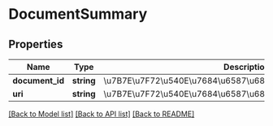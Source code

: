 # DocumentSummary

## Properties
Name | Type | Description | Notes
------------ | ------------- | ------------- | -------------
**document_id** | **string** | \u7B7E\u7F72\u540E\u7684\u6587\u6863\u7F16\u53F7 | 
**uri** | **string** | \u7B7E\u7F72\u540E\u7684\u6587\u6863\u4E0B\u8F7D\u94FE\u63A5 | 

[[Back to Model list]](../README.md#documentation-for-models) [[Back to API list]](../README.md#documentation-for-api-endpoints) [[Back to README]](../README.md)


